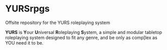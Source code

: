 # YURSrpgs
Offsite repository for the YURS roleplaying system


**YURS** is **Y**our **U**niversal **R**oleplaying **S**ystem, a simple and modular tabletop roleplaying system designed to fit any genre, and be only as comp[lex as YOU need it to be.
